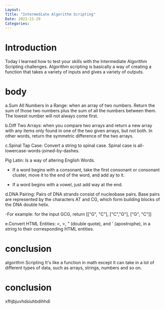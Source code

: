 ```yaml
---
Layout:
Title: "Intermediate Algorithm Scripting"
Date: 2022-11-29
Categories:
---
```

# Introduction
Today I learned how to test your skills with the Intermediate Algorithm Scripting challenges.
Algorithm scripting is basically a way of creating a function that takes a variety of inputs and gives a variety of outputs.


# body
a.Sum All Numbers in a Range: when an array of two numbers. Return the sum of those two numbers plus the sum of all the numbers between them. The lowest number will not always come first.

b.Diff Two Arrays: when you compare two arrays and return a new array with any items only found in one of the two given arrays, but not both. In other words, return the symmetric difference of the two arrays.

c.Spinal Tap Case: Convert a string to spinal case. Spinal case is all-lowercase-words-joined-by-dashes.

Pig Latin: Is a way of altering English Words.
- If a word begins with a consonant, take the first consonant or consonant cluster, move it to the end of the word, and add ay to it.

- If a word begins with a vowel, just add way at the end.

d.DNA Pairing: Pairs of DNA strands consist of nucleobase pairs. Base pairs are represented by the characters AT and CG, which form building blocks of the DNA double helix.

-For example: for the input GCG, return [["G", "C"], ["C","G"], ["G", "C"]]

e.Convert HTML Entities: <, >, " (double quote), and ' (apostrophe), in a string to their corresponding HTML entities.

# conclusion
 algorithm Scripting  It's like a function in math except it can take in a lot of different types of data, such as arrays, strings, numbers and so on.






















# conclusion
xfhjbjuvhdsiuhbdihhdi